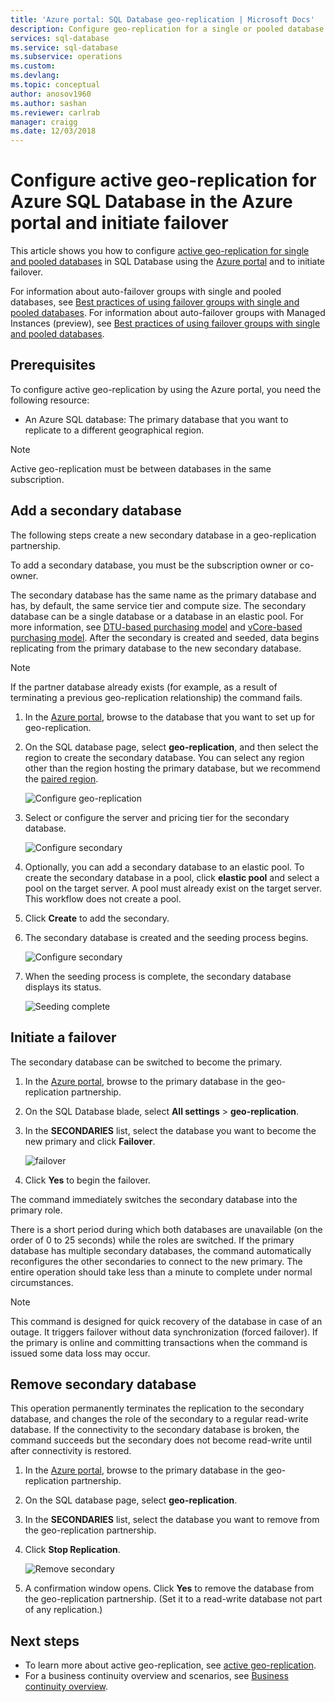```yaml
---
title: 'Azure portal: SQL Database geo-replication | Microsoft Docs'
description: Configure geo-replication for a single or pooled database in Azure SQL Database using the Azure portal and initiate failover
services: sql-database
ms.service: sql-database
ms.subservice: operations
ms.custom: 
ms.devlang: 
ms.topic: conceptual
author: anosov1960
ms.author: sashan
ms.reviewer: carlrab
manager: craigg
ms.date: 12/03/2018
---
```

# Configure active geo-replication for Azure SQL Database in the Azure portal and initiate failover

This article shows you how to configure [active geo-replication for single and pooled databases](sql-database-geo-replication-overview.md#active-geo-replication-capabilities) in SQL Database using the [Azure portal](http://portal.azure.com) and to initiate failover.

For information about auto-failover groups with single and pooled databases, see [Best practices of using failover groups with single and pooled databases](sql-database-geo-replication-overview.md#best-practices-of-using-failover-groups-with-single-and-pooled-databases). For information about auto-failover groups with Managed Instances (preview), see [Best practices of using failover groups with single and pooled databases](sql-database-geo-replication-overview.md#best-practices-of-using-failover-groups-with-managed-instances).

## Prerequisites

To configure active geo-replication by using the Azure portal, you need the following resource:

* An Azure SQL database: The primary database that you want to replicate to a different geographical region.

> [!Note]
Active geo-replication must be between databases in the same subscription.

## Add a secondary database

The following steps create a new secondary database in a geo-replication partnership.  

To add a secondary database, you must be the subscription owner or co-owner.

The secondary database has the same name as the primary database and has, by default, the same service tier and compute size. The secondary database can be a single database or a database in an elastic pool. For more information, see [DTU-based purchasing model](sql-database-service-tiers-dtu.md) and [vCore-based purchasing model](sql-database-service-tiers-vcore.md).
After the secondary is created and seeded, data begins replicating from the primary database to the new secondary database.

> [!NOTE]
> If the partner database already exists (for example, as a result of terminating a previous geo-replication relationship) the command fails.

1. In the [Azure portal](http://portal.azure.com), browse to the database that you want to set up for geo-replication.
2. On the SQL database page, select **geo-replication**, and then select the region to create the secondary database. You can select any region other than the region hosting the primary database, but we recommend the [paired region](../best-practices-availability-paired-regions.md).

    ![Configure geo-replication](./media/sql-database-geo-replication-portal/configure-geo-replication.png)
3. Select or configure the server and pricing tier for the secondary database.

    ![Configure secondary](./media/sql-database-geo-replication-portal/create-secondary.png)
4. Optionally, you can add a secondary database to an elastic pool. To create the secondary database in a pool, click **elastic pool** and select a pool on the target server. A pool must already exist on the target server. This workflow does not create a pool.
5. Click **Create** to add the secondary.
6. The secondary database is created and the seeding process begins.

    ![Configure secondary](./media/sql-database-geo-replication-portal/seeding0.png)
7. When the seeding process is complete, the secondary database displays its status.

    ![Seeding complete](./media/sql-database-geo-replication-portal/seeding-complete.png)

## Initiate a failover

The secondary database can be switched to become the primary.  

1. In the [Azure portal](http://portal.azure.com), browse to the primary database in the geo-replication partnership.
2. On the SQL Database blade, select **All settings** > **geo-replication**.
3. In the **SECONDARIES** list, select the database you want to become the new primary and click **Failover**.

    ![failover](./media/sql-database-geo-replication-failover-portal/secondaries.png)
4. Click **Yes** to begin the failover.

The command immediately switches the secondary database into the primary role.

There is a short period during which both databases are unavailable (on the order of 0 to 25 seconds) while the roles are switched. If the primary database has multiple secondary databases, the command automatically reconfigures the other secondaries to connect to the new primary. The entire operation should take less than a minute to complete under normal circumstances.

> [!NOTE]
> This command is designed for quick recovery of the database in case of an outage. It triggers failover without data synchronization (forced failover).  If the primary is online and committing transactions when the command is issued some data loss may occur.

## Remove secondary database

This operation permanently terminates the replication to the secondary database, and changes the role of the secondary to a regular read-write database. If the connectivity to the secondary database is broken, the command succeeds but the secondary does not become read-write until after connectivity is restored.  

1. In the [Azure portal](http://portal.azure.com), browse to the primary database in the geo-replication partnership.
2. On the SQL database page, select **geo-replication**.
3. In the **SECONDARIES** list, select the database you want to remove from the geo-replication partnership.
4. Click **Stop Replication**.

    ![Remove secondary](./media/sql-database-geo-replication-portal/remove-secondary.png)
5. A confirmation window opens. Click **Yes** to remove the database from the geo-replication partnership. (Set it to a read-write database not part of any replication.)

## Next steps

* To learn more about active geo-replication, see [active geo-replication](sql-database-geo-replication-overview.md).
* For a business continuity overview and scenarios, see [Business continuity overview](sql-database-business-continuity.md).
